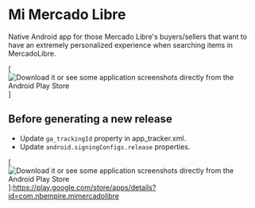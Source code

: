 Mi Mercado Libre
==

Native Android app for those Mercado Libre's buyers/sellers that want to have an extremely personalized experience when searching items in MercadoLibre.

[![Download it or see some application screenshots directly from the Android Play Store](http://developer.android.com/images/brand/en_generic_rgb_wo_60.png "Download it or see some application screenshots directly from the Android Play Store")]

Before generating a new release
--

* Update `ga_trackingId` property in app_tracker.xml.
* Update `android.signingConfigs.release` properties.

[![Download it or see some application screenshots directly from the Android Play Store](http://developer.android.com/images/brand/en_generic_rgb_wo_60.png "Download it or see some application screenshots directly from the Android Play Store")]:https://play.google.com/store/apps/details?id=com.nbempire.mimercadolibre